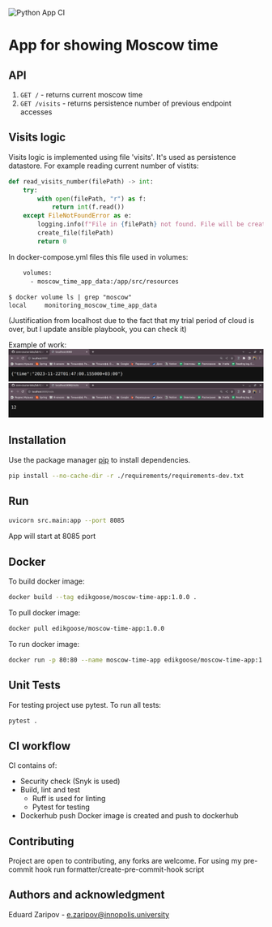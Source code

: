 ![Python App CI](https://github.com/edikgoose/iu-devops/actions/workflows/python_app_ci.yml/badge.svg)

# App for showing Moscow time

## API
1. ```GET /``` - returns current moscow time
2. ```GET /visits``` - returns persistence number of previous endpoint accesses

## Visits logic
Visits logic is implemented using file 'visits'. It's used as persistence datastore.
For example reading current number of vistits:
```python
def read_visits_number(filePath) -> int:
	try:
		with open(filePath, "r") as f:
			return int(f.read())
	except FileNotFoundError as e:
		logging.info(f"File in {filePath} not found. File will be created")
		create_file(filePath)
		return 0
```

In docker-compose.yml files this file used in volumes:
```dockerfile
    volumes:
      - moscow_time_app_data:/app/src/resources
```
```
$ docker volume ls | grep "moscow"
local     monitoring_moscow_time_app_data
```
(Justification from localhost due to the fact that my trial period of cloud is over, but I update ansible playbook, you can check it)

Example of work:
![](pics/python.png)
![](pics/python-visits.png)

## Installation

Use the package manager [pip](https://pip.pypa.io/en/stable/) to install dependencies.

```bash
pip install --no-cache-dir -r ./requirements/requirements-dev.txt
```

## Run

```bash
uvicorn src.main:app --port 8085
```
App will start at 8085 port

## Docker
To build docker image:
```bash
docker build --tag edikgoose/moscow-time-app:1.0.0 .
```

To pull docker image:
```bash
docker pull edikgoose/moscow-time-app:1.0.0
```

To run docker image:
```bash
docker run -p 80:80 --name moscow-time-app edikgoose/moscow-time-app:1.0.0
```

## Unit Tests
For testing project use pytest. To run all tests:
```bash
pytest .
```
## CI workflow
CI contains of:
* Security check (Snyk is used)
* Build, lint and test 
    * Ruff is used for linting
    * Pytest for testing
* Dockerhub push
    Docker image is created and push to dockerhub 

## Contributing
Project are open to contributing, any forks are welcome.
For using my pre-commit hook run formatter/create-pre-commit-hook script

## Authors and acknowledgment
Eduard Zaripov - e.zaripov@innopolis.university